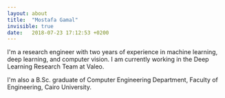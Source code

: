 ```yaml
---
layout: about
title:  "Mostafa Gamal"
invisible: true
date:   2018-07-23 17:12:53 +0200
---
```

I'm a research engineer with two years of experience in machine learning, deep learning, and computer vision. I am currently working in the Deep Learning Research Team at Valeo.

I'm also a B.Sc. graduate of Computer Engineering Department, Faculty of Engineering, Cairo University.
